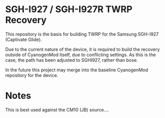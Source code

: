 SGH-I927 / SGH-I927R TWRP Recovery
==========================================

This repository is the basis for building TWRP for the Samsung SGH-I927 (Captivate Glide).

Due to the current nature of the device, it is required to build the recovery outside of CyanogenMod itself, due to conflicting settings.  As this is the case, the path has been adjusted to SGHI927, rather than bose.

In the future this project may merge into the baseline CyanogenMod repository for the device.

Notes
=====

This is best used against the CM10 (JB) source....
